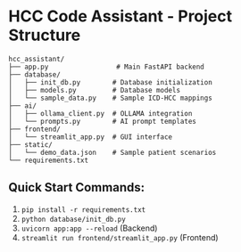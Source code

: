 # HCC Code Assistant - Project Structure

```
hcc_assistant/
├── app.py                 # Main FastAPI backend
├── database/
│   ├── init_db.py        # Database initialization
│   ├── models.py         # Database models
│   └── sample_data.py    # Sample ICD-HCC mappings
├── ai/
│   ├── ollama_client.py  # OLLAMA integration
│   └── prompts.py        # AI prompt templates
├── frontend/
│   └── streamlit_app.py  # GUI interface
├── static/
│   └── demo_data.json    # Sample patient scenarios
└── requirements.txt
```

## Quick Start Commands:
1. `pip install -r requirements.txt`
2. `python database/init_db.py`
3. `uvicorn app:app --reload` (Backend)
4. `streamlit run frontend/streamlit_app.py` (Frontend)

